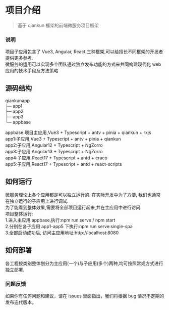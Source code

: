 # 项目介绍

> 基于 qiankun 框架的前端微服务项目框架<br />

### 说明

项目子应用包含了 Vue3, Angular, React 三种框架,可以给擅长不同框架的开发者提供更多参考.<br />
微服务的运用可以实现多个团队通过独立发布功能的方式来共同构建现代化 web 应用的技术手段及方法策略 <br />

## 源码结构

qiankunapp <br />
├─ app1 <br />
├─ app2 <br />
├─ app3 <br />
└─ appbase <br />

appbase:项目主应用,Vue3 + Typescript + antv + pinia + qiankun + rxjs<br />
app1:子应用,Vue3 + Typescript + antv + pinia + qiankun<br />
app2:子应用,Angular12 + Typescript + NgZorro<br />
app3:子应用,Angular13 + Typescript + NgZorro<br />
app4:子应用,React17 + Typescript + antd + craco<br />
app5:子应用,React17 + Typescript + antd + react-scripts<br />

## 如何运行

微服务理论上各个应用都是可以独立运行的. 在实际开发中为了方便, 我们也通常在独立运行的子应用上进行调试.<br />
为了能看到整体效果,需要将全部项目运行起来,并在主应用中进行访问.<br />
项目整体运行:<br /> 1.进入主应用 appbase,执行:npm run serve / npm start<br /> 2.分别在各子应用 app1-app5 下执行:npm run serve:single-spa<br /> 3.全部启动成功后, 访问主应用地址:http://localhost:8080<br />

## 如何部署

各工程按类别整体划分为主应用(一个)与子应用(多个)两种,均可按照常规方式进行独立部署.<br />

### 问题反馈

如果你有任何问题和建议，请在 issues 里面指出，我们将根据 bug 情况不定期的发布迭代版本。<br />
